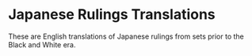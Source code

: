 # Japanese Rulings Translations

These are English translations of Japanese rulings from sets prior to the Black and White era.

